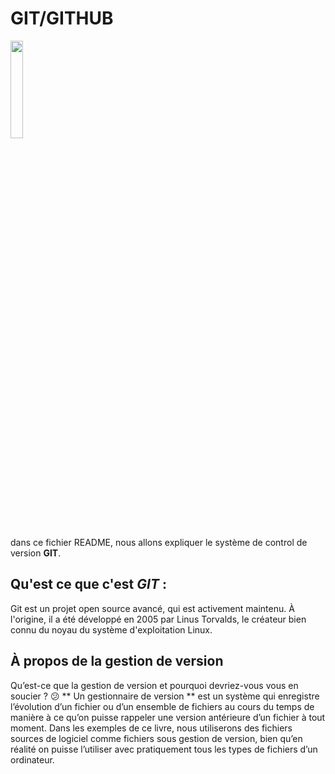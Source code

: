 # GIT/GITHUB
<img src="https://cdn4.iconfinder.com/data/icons/iconsimple-logotypes/512/github-512.png" height="20%" width="20%">

dans ce fichier README, nous allons expliquer  le système de control de version  **GIT**.


## Qu'est ce que c'est *GIT* : 
Git est un projet open source avancé, qui est activement maintenu.
À l'origine, il a été développé en 2005 par Linus Torvalds, le 
créateur bien connu du noyau du système d'exploitation Linux.  

## À propos de la gestion de version

Qu’est-ce que la gestion de version et pourquoi devriez-vous vous en soucier ? :confused: 
** Un gestionnaire de version ** est un système qui enregistre l’évolution d’un fichier ou
d’un ensemble de fichiers au cours du temps de manière à ce qu’on puisse 
rappeler une version antérieure d’un fichier à tout moment. Dans les exemples de 
ce livre, nous utiliserons des fichiers sources de logiciel comme fichiers sous
gestion de version, bien qu’en réalité on puisse l’utiliser avec pratiquement 
tous les types de fichiers d’un ordinateur.
